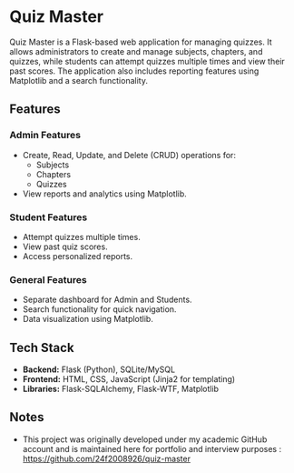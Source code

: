 # Quiz Master

Quiz Master is a Flask-based web application for managing quizzes. It allows administrators to create and manage subjects, chapters, and quizzes, while students can attempt quizzes multiple times and view their past scores. The application also includes reporting features using Matplotlib and a search functionality.

## Features

### Admin Features
- Create, Read, Update, and Delete (CRUD) operations for:
  - Subjects
  - Chapters
  - Quizzes
- View reports and analytics using Matplotlib.

### Student Features
- Attempt quizzes multiple times.
- View past quiz scores.
- Access personalized reports.

### General Features
- Separate dashboard for Admin and Students.
- Search functionality for quick navigation.
- Data visualization using Matplotlib.

## Tech Stack
- **Backend:** Flask (Python), SQLite/MySQL
- **Frontend:** HTML, CSS, JavaScript (Jinja2 for templating)
- **Libraries:** Flask-SQLAlchemy, Flask-WTF, Matplotlib


## Notes
- This project was originally developed under my academic GitHub account and is maintained here for portfolio and interview purposes : https://github.com/24f2008926/quiz-master
